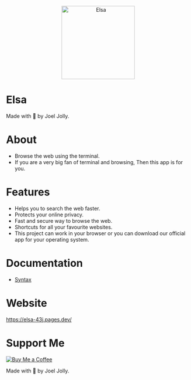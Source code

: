 <p align="center">
  <img src="https://github.com/withinJoel/Elsa/assets/128782382/1fa0cca9-7c72-4327-a7e7-3c15a2cc3406" alt="Elsa" width="200" height="200">
</p>

# Elsa
Made with 💖 by Joel Jolly.

# About
* Browse the web using the terminal.
* If you are a very big fan of terminal and browsing, Then this app is for you.

# Features
* Helps you to search the web faster.
* Protects your online privacy.
* Fast and secure way to browse the web.
* Shortcuts for all your favourite websites.
* This project can work in your browser or you can download our official app for your operating system.

# Documentation
* <a href="https://github.com/withinJoel/webshell/blob/main/Documentation/Syntax.md">Syntax</a>

# Website
https://elsa-43j.pages.dev/

# Support Me
[![Buy Me a Coffee](https://img.shields.io/badge/Buy%20Me%20a%20Coffee-Donate-orange?style=for-the-badge&logo=buy-me-a-coffee)](https://www.buymeacoffee.com/withinjoel)

Made with 💖 by Joel Jolly.
